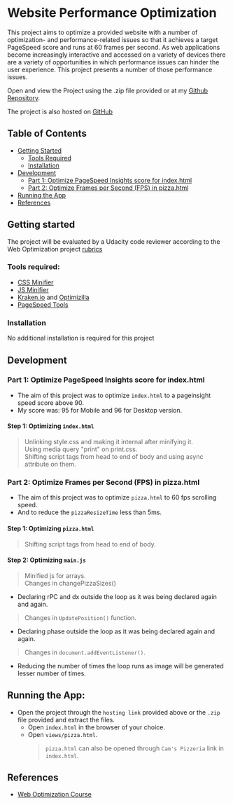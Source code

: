# Website Performance Optimization

This project aims to optimize a provided website with a number of optimization- and performance-related issues so that it achieves a target PageSpeed score and runs at 60 frames per second. As web applications become increasingly interactive and accessed on a variety of devices there are a variety of opportunities in which performance issues can hinder the user experience. This project presents a number of those performance issues.

Open and view the Project using the .zip file provided or at my [Github Repository](https://github.com/madhur-taneja/Web-Optimization-Checking).

The project is also hosted on [GitHub](https://madhur-taneja.github.io/Web-Optimization-Checking/)

## Table of Contents
- [Getting Started](#getting-started)
	- [Tools Required](#tools-required)
	- [Installation](#installation)
- [Development](#development)
  - [Part 1: Optimize PageSpeed Insights score for index.html](#part-1-optimize-pagespeed-insights-score-for-indexhtml)
  - [Part 2: Optimize Frames per Second (FPS) in pizza.html](#part-2-optimize-frames-per-second-fps-in-pizzahtml)
- [Running the App](#running-the-app)
- [References](#references)

## Getting started

The project will be evaluated by a Udacity code reviewer according to the Web Optimization project [rubrics](https://review.udacity.com/#!/projects/2735848561/rubric)

### Tools required:

* [CSS Minifier](https://cssminifier.com/)
* [JS Minifier](https://javascript-minifier.com/)
* [Kraken.io](https://kraken.io/) and [Optimizilla](http://optimizilla.com/)
* [PageSpeed Tools](https://developers.google.com/speed/pagespeed/insights/)

### Installation

No additional installation is required for this project

## Development

### Part 1: Optimize PageSpeed Insights score for index.html

* The aim of this project was to optimize `index.html` to a pageinsight speed score above 90.
* My score was: 95 for Mobile and 96 for Desktop version.

#### Step 1: Optimizing `index.html`
> Unlinking style.css and making it internal after minifying it. </br>
> Using media query "print" on print.css. </br>
> Shifting script tags from head to end of body and using async attribute on them.

### Part 2: Optimize Frames per Second (FPS) in pizza.html
* The aim of this project was to optimize `pizza.html` to 60 fps scrolling speed.
* And to reduce the `pizzaResizeTime` less than 5ms.

#### Step 1: Optimizing `pizza.html`
> Shifting script tags from head to end of body.

#### Step 2: Optimizing `main.js`
> Minified js for arrays. </br>
> Changes in changePizzaSizes()
* Declaring rPC and dx outside the loop as it was being declared again and again.
> Changes in `UpdatePosition()` function.
* Declaring phase outside the loop as it was being declared again and again.
> Changes in `document.addEventListener()`.
* Reducing the number of times the loop runs as image will be generated lesser number of times.

## Running the App:

* Open the project through the `hosting link` provided above or the `.zip` file provided and extract the files. 
  * Open `index.html` in the browser of your choice.
  * Open `views/pizza.html`.
    > `pizza.html` can also be opened through `Cam's Pizzeria` link in `index.html`.


## References

* [Web Optimization Course](https://classroom.udacity.com/courses/ud884)
